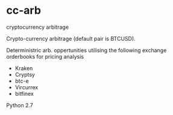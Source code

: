 # cc-arb
cryptocurrency arbitrage

Crypto-currency arbitrage (default pair is BTCUSD).

Deterministric arb. oppertunities utilising the following exchange orderbooks for pricing analysis

- Kraken
- Cryptsy
- btc-e
- Vircurrex
- bitfinex

Python 2.7
